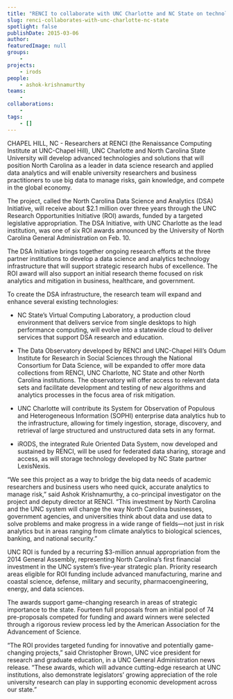 ```yaml
---
title: "RENCI to collaborate with UNC Charlotte and NC State on technologies for big data analytics"
slug: renci-collaborates-with-unc-charlotte-nc-state
spotlight: false
publishDate: 2015-03-06
author: 
featuredImage: null
groups:
    - 
projects:
    - irods
people:
    - ashok-krishnamurthy
teams: 
    - 
collaborations:
    - 
tags:
    - []
---
```

CHAPEL HILL, NC - Researchers at RENCI (the Renaissance Computing Institute at UNC-Chapel Hill), UNC Charlotte and North Carolina State University will develop advanced technologies and solutions that will position North Carolina as a leader in data science research and applied data analytics and will enable university researchers and business practitioners to use big data to manage risks, gain knowledge, and compete in the global economy. <!--more-->

The project, called the North Carolina Data Science and Analytics (DSA) Initiative, will receive about $2.1 million over three years through the UNC Research Opportunities Initiative (ROI) awards, funded by a targeted legislative appropriation. The DSA Initiative, with UNC Charlotte as the lead institution, was one of six ROI awards announced by the University of North Carolina General Administration on Feb. 10.

The DSA Initiative brings together ongoing research efforts at the three partner institutions to develop a data science and analytics technology infrastructure that will support strategic research hubs of excellence. The ROI award will also support an initial research theme focused on risk analytics and mitigation in business, healthcare, and government.

To create the DSA infrastructure, the research team will expand and enhance several existing technologies:
<ul>
	<li>NC State’s Virtual Computing Laboratory, a production cloud environment that delivers service from single desktops to high performance computing, will evolve into a statewide cloud to deliver services that support DSA research and education.</li>
</ul>
<ul>
	<li>The Data Observatory developed by RENCI and UNC-Chapel Hill’s Odum Institute for Research in Social Sciences through the National Consortium for Data Science, will be expanded to offer more data collections from RENCI, UNC Charlotte, NC State and other North Carolina institutions. The observatory will offer access to relevant data sets and facilitate development and testing of new algorithms and analytics processes in the focus area of risk mitigation.</li>
</ul>
<ul>
	<li>UNC Charlotte will contribute its System for Observation of Populous and Heterogeneous Information (SOPHI) enterprise data analytics hub to the infrastructure, allowing for timely ingestion, storage, discovery, and retrieval of large structured and unstructured data sets in any format.</li>
</ul>
<ul>
	<li>iRODS, the integrated Rule Oriented Data System, now developed and sustained by RENCI, will be used for federated data sharing, storage and access, as will storage technology developed by NC State partner LexisNexis.</li>
</ul>
“We see this project as a way to bridge the big data needs of academic researchers and business users who need quick, accurate analytics to manage risk,” said Ashok Krishnamurthy, a co-principal investigator on the project and deputy director at RENCI. “This investment by North Carolina and the UNC system will change the way North Carolina businesses, government agencies, and universities think about data and use data to solve problems and make progress in a wide range of fields—not just in risk analytics but in areas ranging from climate analytics to biological sciences, banking, and national security.”

UNC ROI is funded by a recurring $3-million annual appropriation from the 2014 General Assembly, representing North Carolina’s first financial investment in the UNC system’s five-year strategic plan. Priority research areas eligible for ROI funding include advanced manufacturing, marine and coastal science, defense, military and security, pharmacoengineering, energy, and data sciences.

The awards support game-changing research in areas of strategic importance to the state. Fourteen full proposals from an initial pool of 74 pre-proposals competed for funding and award winners were selected through a rigorous review process led by the American Association for the Advancement of Science.

“The ROI provides targeted funding for innovative and potentially game-changing projects,” said Christopher Brown, UNC vice president for research and graduate education, in a UNC General Administration news release. “These awards, which will advance cutting-edge research at UNC institutions, also demonstrate legislators’ growing appreciation of the role university research can play in supporting economic development across our state.”

&nbsp;
